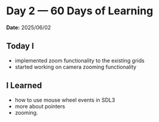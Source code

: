 # Day 2 — 60 Days of Learning
**Date:** 2025/06/02


## Today I

- implemented zoom functionality to the existing grids
- started working on camera zooming functionality


## I Learned

- how to use mouse wheel events in SDL3
- more about pointers
- zooming.
